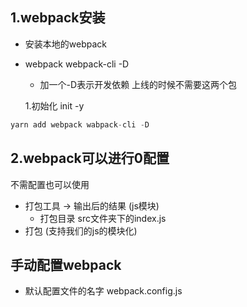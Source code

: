 ## 1.webpack安装
- 安装本地的webpack 

- webpack webpack-cli -D

  - 加一个-D表示开发依赖 上线的时候不需要这两个包

  1.初始化 init -y

```javascript
yarn add webpack wabpack-cli -D
```
## 2.webpack可以进行0配置

不需配置也可以使用

- 打包工具 -> 输出后的结果 (js模块)
  - 打包目录 src文件夹下的index.js
- 打包 (支持我们的js的模块化)

## 手动配置webpack
- 默认配置文件的名字 webpack.config.js